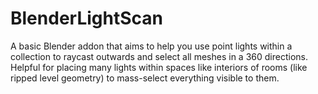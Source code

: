 # BlenderLightScan
A basic Blender addon that aims to help you use point lights within a collection to raycast outwards and select all meshes in a 360 directions. Helpful for placing many lights within spaces like interiors of rooms (like ripped level geometry) to mass-select everything visible to them.

